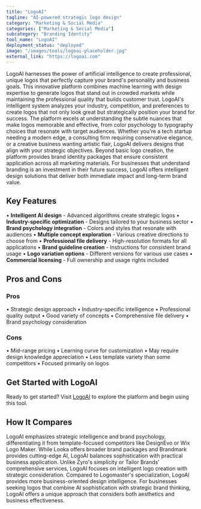 ```yaml
---
title: "LogoAI"
tagline: "AI-powered strategic logo design"
category: "Marketing & Social Media"
categories: ["Marketing & Social Media"]
subcategory: "Branding Identity"
tool_name: "LogoAI"
deployment_status: "deployed"
image: "/images/tools/logoai-placeholder.jpg"
external_link: "https://logoai.com"
---
```

LogoAI harnesses the power of artificial intelligence to create professional, unique logos that perfectly capture your brand's personality and business goals. This innovative platform combines machine learning with design expertise to generate logos that stand out in crowded markets while maintaining the professional quality that builds customer trust. LogoAI's intelligent system analyzes your industry, competition, and preferences to create logos that not only look great but strategically position your brand for success. The platform excels at understanding the subtle nuances that make logos memorable and effective, from color psychology to typography choices that resonate with target audiences. Whether you're a tech startup needing a modern edge, a consulting firm requiring conservative elegance, or a creative business wanting artistic flair, LogoAI delivers designs that align with your strategic objectives. Beyond basic logo creation, the platform provides brand identity packages that ensure consistent application across all marketing materials. For businesses that understand branding is an investment in their future success, LogoAI offers intelligent design solutions that deliver both immediate impact and long-term brand value.

## Key Features

• **Intelligent AI design** - Advanced algorithms create strategic logos
• **Industry-specific optimization** - Designs tailored to your business sector
• **Brand psychology integration** - Colors and styles that resonate with audiences
• **Multiple concept exploration** - Various creative directions to choose from
• **Professional file delivery** - High-resolution formats for all applications
• **Brand guideline creation** - Instructions for consistent brand usage
• **Logo variation options** - Different versions for various use cases
• **Commercial licensing** - Full ownership and usage rights included

## Pros and Cons

### Pros
• Strategic design approach
• Industry-specific intelligence
• Professional quality output
• Good variety of concepts
• Comprehensive file delivery
• Brand psychology consideration

### Cons
• Mid-range pricing
• Learning curve for customization
• May require design knowledge appreciation
• Less template variety than some competitors
• Focused primarily on logos

## Get Started with LogoAI

Ready to get started? Visit [LogoAI](https://logoai.com) to explore the platform and begin using this tool.

## How It Compares

LogoAI emphasizes strategic intelligence and brand psychology, differentiating it from template-focused competitors like DesignEvo or Wix Logo Maker. While Looka offers broader brand packages and Brandmark provides cutting-edge AI, LogoAI balances sophistication with practical business application. Unlike Zyro's simplicity or Tailor Brands' comprehensive services, LogoAI focuses on intelligent logo creation with strategic consideration. Compared to Logomaster's specialization, LogoAI provides more business-oriented design intelligence. For businesses seeking logos that combine AI sophistication with strategic brand thinking, LogoAI offers a unique approach that considers both aesthetics and business effectiveness.